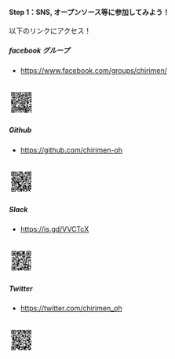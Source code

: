 #### Step 1：SNS, オープンソース等に参加してみよう！
以下のリンクにアクセス！

##### facebook グループ
- https://www.facebook.com/groups/chirimen/
<br>
<img src="./images/facebook.png" width="10%">


##### Github
- https://github.com/chirimen-oh
<br>
<img src="./images/github.png" width="10%">

##### Slack
- https://is.gd/VVCTcX
<br>
<img src="./images/slack.png" width="10%">
  
##### Twitter
- https://twitter.com/chirimen_oh
<br>
<img src="./images/twitter.png" width="10%">
